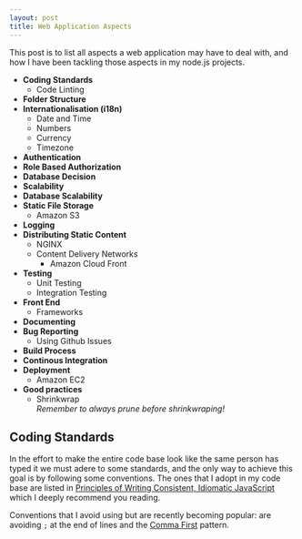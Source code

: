```yaml
---
layout: post
title: Web Application Aspects
---
```


This post is to list all aspects a web application may have to deal with, and how I have been tackling those aspects in my node.js projects.

- **Coding Standards**
  - Code Linting
- **Folder Structure**
- **Internationalisation (i18n)**
  - Date and Time
  - Numbers
  - Currency
  - Timezone
- **Authentication**
- **Role Based Authorization**
- **Database Decision**
- **Scalability**
- **Database Scalability**
- **Static File Storage**
  - Amazon S3
- **Logging**
- **Distributing Static Content**
  - NGINX
  - Content Delivery Networks
    - Amazon Cloud Front
- **Testing**
  - Unit Testing
  - Integration Testing
- **Front End**
  - Frameworks
- **Documenting**
- **Bug Reporting**
  - Using Github Issues
- **Build Process**
- **Continous Integration**
- **Deployment**
  - Amazon EC2
- **Good practices**
  - Shrinkwrap  
    *Remember to always prune before shrinkwraping!*


## Coding Standards

In the effort to make the entire code base look like the same person has typed it we must adere to some standards, and the only way to achieve this goal is by following some conventions. The ones that I adopt in my code base are listed in [Principles of Writing Consistent, Idiomatic JavaScript](https://github.com/rwaldron/idiomatic.js/) which I deeply recommend you reading.

Conventions that I avoid using but are recently becoming popular: are avoiding `;` at the end of lines and the [Comma First](https://gist.github.com/isaacs/357981/) pattern. 

